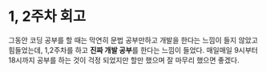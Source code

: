 # 1, 2주차 회고

그동안 코딩 공부를 할 때는 막연히 문법 공부만하고 개발을 한다는 느낌이 들지 않았고 힘들었는데, 1,2주차를 하고 **진짜 개발 공부**를 한다는 느낌이 들었다.
매일매일 9시부터 18시까지 공부를 하는 것이 걱정 되었지만 할만 했으며 잘 마무리 했으면 좋겠다.
